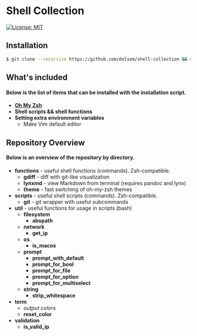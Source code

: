 # Shell Collection
[![License: MIT][license-image]][license-url]
## Installation
```sh
$ git clone --recursive https://github.com/dolsem/shell-collection && cd shell-collection && bash install.bash
```
## What's included
#### Below is the list of items that can be installed with the installation script.
- [**Oh My Zsh**][ohmyzsh-url]
- **Shell scripts && shell functions**
- **Setting extra environment variables**
  - Make Vim default editor

## Repository Overview
#### Below is an overview of the repository by directory.
- **functions** - useful shell functions (commands). Zsh-compatible.
  - **gdiff** - diff with git-like visualization
  - **lynxmd** - view Markdown from terminal (requires pandoc and lynx)
  - **theme** - fast switching of oh-my-zsh themes
- **scripts** - useful shell scripts (commands). Zsh-compatible.
  - **git** - git wrapper with useful subcommands
- **util** - useful functions for usage in scripts (bash)
  - **filesystem**
    - **abspath**
  - **network**
    - **get_ip**
  - **os**
    - **is_macos**
  - **prompt**
    - **prompt_with_default**
    - **prompt_for_bool**
    - **prompt_for_file**
    - **prompt_for_option**
    - **prompt_for_multiselect**
  - **string**
    - **strip_whitespace**
- **term**
  - *output colors*
  - **reset_color**
- **validation**
    - **is_valid_ip**

[license-image]: https://img.shields.io/badge/License-MIT-blue.svg
[license-url]: https://opensource.org/licenses/MIT
[ohmyzsh-url]: https://github.com/robbyrussell/oh-my-zsh